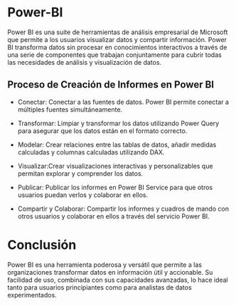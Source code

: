 # Power-BI

Power BI es una suite de herramientas de análisis empresarial de Microsoft que permite a los usuarios visualizar datos y compartir información. Power BI transforma datos sin procesar en conocimientos interactivos a través de una serie de componentes que trabajan conjuntamente para cubrir todas las necesidades de análisis y visualización de datos.


## Proceso de Creación de Informes en Power BI
* Conectar: Conectar a las fuentes de datos. Power BI permite conectar a múltiples fuentes simultáneamente.

* Transformar: Limpiar y transformar los datos utilizando Power Query para asegurar que los datos están en el formato correcto.

* Modelar: Crear relaciones entre las tablas de datos, añadir medidas calculadas y columnas calculadas utilizando DAX.

* Visualizar:Crear visualizaciones interactivas y personalizables que permitan explorar y comprender los datos.

* Publicar: Publicar los informes en Power BI Service para que otros usuarios puedan verlos y colaborar en ellos.

* Compartir y Colaborar: Compartir los informes y cuadros de mando con otros usuarios y colaborar en ellos a través del servicio Power BI.

# Conclusión
Power BI es una herramienta poderosa y versátil que permite a las organizaciones transformar datos en información útil y accionable. Su facilidad de uso, combinada con sus capacidades avanzadas, lo hace ideal tanto para usuarios principiantes como para analistas de datos experimentados.

